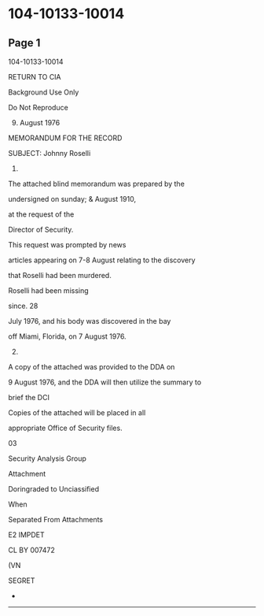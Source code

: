 # 104-10133-10014

## Page 1

104-10133-10014

RETURN TO CIA

Background Use Only

Do Not Reproduce

9. August 1976

MEMORANDUM FOR THE RECORD

SUBJECT: Johnny Roselli

1.

The attached blind memorandum was prepared by the

undersigned on sunday; & August 1910,

at the request of the

Director of Security.

This request was prompted by news

articles appearing on 7-8 August relating to the discovery

that Roselli had been murdered.

Roselli had been missing

since. 28

July 1976, and his body was discovered in the bay

off Miami, Florida, on 7 August 1976.

2.

A copy of the attached was provided to the DDA on

9 August 1976, and the DDA will then utilize the summary to

brief the DCI

Copies of the attached will be placed in all

appropriate Office of Security files.

03

Security Analysis Group

Attachment

Doringraded to Unciassified

When

Separated From Attachments

E2 IMPDET

CL BY 007472

(VN

SEGRET

-

---

